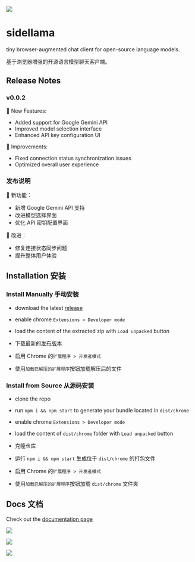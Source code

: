 ![](/public/images/sidellama.png)

# sidellama

tiny browser-augmented chat client for open-source language models.

基于浏览器增强的开源语言模型聊天客户端。

## Release Notes

### v0.0.2

🌟 New Features:
- Added support for Google Gemini API
- Improved model selection interface
- Enhanced API key configuration UI

🔧 Improvements:
- Fixed connection status synchronization issues
- Optimized overall user experience

### 发布说明

🌟 新功能：
- 新增 Google Gemini API 支持
- 改进模型选择界面
- 优化 API 密钥配置界面

🔧 改进：
- 修复连接状态同步问题
- 提升整体用户体验

## Installation 安装


### Install Manually 手动安装

- download the latest [release](https://github.com/srsman/sidellama/releases)
- enable chrome `Extensions > Developer mode`
- load the content of the extracted zip with `Load unpacked` button

- 下载最新的[发布版本](https://github.com/srsman/sidellama/releases)
- 启用 Chrome 的`扩展程序 > 开发者模式`
- 使用`加载已解压的扩展程序`按钮加载解压后的文件

### Install from Source 从源码安装

- clone the repo
- run `npm i && npm start` to generate your bundle located in `dist/chrome`
- enable chrome `Extensions > Developer mode`
- load the content of `dist/chrome` folder with `Load unpacked` button

- 克隆仓库
- 运行 `npm i && npm start` 生成位于 `dist/chrome` 的打包文件
- 启用 Chrome 的`扩展程序 > 开发者模式`
- 使用`加载已解压的扩展程序`按钮加载 `dist/chrome` 文件夹

## Docs 文档

Check out the [documentation page](/DOCS.md)


![](/docs/sidellama_app.png)

![](/docs/vim.png)

![](/docs/yt.png)
